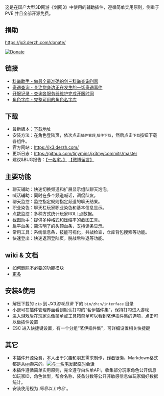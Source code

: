 这是在国产大型3D网游《剑网3》中使用的辅助插件，遵循简单实用原则，侧重于 PVE 并且全部开源免费。

捐助
-----

<https://jx3.derzh.com/donate/>

<a href="https://jx3.derzh.com/donate/">![Donate](https://cdn.jsdelivr.net/gh/tinymins/donate@master/combine.jpg)</a>

链接
-----

  * [科举助手 - 做最全最准确的剑三科举查询利器](https://jx3.derzh.com/exam/)
  * [奇遇查询 - 关注您身边正在发生的一切奇遇事件](https://jx3.derzh.com/serendipity/)
  * [开服记录 - 查询各服务器维护完成开服时间](https://jx3.derzh.com/onlinetime/)
  * [角色字库 - 完整可用的角色名字库](https://jx3.derzh.com/char.txt)

下载
-----

  * 最新版本：[下载地址](https://jx3.derzh.com/down/)
  * 安装方法：在角色登陆页，依次点击`插件管理`,`插件下载`，然后点击`下载`按钮下载各组件。
  * 官方网站：<https://jx3.derzh.com/>
  * 更新日志：<https://github.com/tinymins/jx3my/commits/master>
  * 建议&BUG报告：[【一名宅。】](https://zhaiyiming.com/index.php/jx3-my) [【微博留言】](https://weibo.com/zymah)

主要功能
---------

  * 聊天辅助：快速切换频道和扩展显示组队聊天泡泡。
  * 喊话辅助：同时在多个频道喊话，调侃队友。
  * 聊天监控：监控指定规则指定频道的聊天结果。
  * 职业染色：聊天栏玩家职业染色和基本信息显示。
  * 点数监控：多种方式统计玩家ROLL点数据。
  * 截图助手：提供多种格式和压缩率的截图工具。
  * 扁平血条：简洁明了的头顶血条，支持读条显示。
  * 常用工具：系统信息条，技能可视化，共战检查，仓库背包搜索等功能。
  * 快速登出：快速返回登陆页，脱战后秒退等功能。


wiki & 文档
------------

  * [如何删除不必要的功能模块](https://github.com/tinymins/JX3MY/wiki/%E5%88%A0%E9%99%A4%E6%8C%87%E5%AE%9A%E7%9A%84%E5%8A%9F%E8%83%BD%E6%A8%A1%E5%9D%97)
  * [更多](https://github.com/tinymins/JX3MY/wiki/_pages)


安装&使用
----------

  * 解压下载的 `zip` 到 _JX3游戏目录_ 下的 `bin/zhcn/interface` 目录
  * 小退可在插件管理界面看到默认打勾的“茗伊插件集”，保持打勾进入游戏
  * 进入游戏后在玩家头像菜单或工具箱菜单可以看到茗伊插件集的选项，点击可以做插件设置
  * ESC 进入快捷键设置，有一个分组“茗伊插件集”，可详细设置相关快捷键


其它
-----

  * 本插件开源免费，本人出于兴趣和朋友需求制作，[作者](http://weibo.com/zymah)很懒，Markdown格式都是从[`HM`](https://haimanchajian.com)搬来的。<a target="_blank" href="http://sighttp.qq.com/authd?IDKEY=4034035048535db36d3ae3964df9944a890dbafc89852a46"><img border="0"  src="https://pub.idqqimg.com/qconn/wpa/button/button_111.gif" alt="与一名宅发起临时会话" title="与一名宅发起临时会话"/></a>
  * 本插件遵循简单实用原则，完全遵守白名单API，收集部分玩家角色公开信息如玩家ID，角色体型，帮会名称，装备分数等公开非敏感信息做玩家偏好数据统计。
  * 安装使用视为 _同意以上内容_ 。
